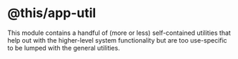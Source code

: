 @this/app-util
==============

This module contains a handful of (more or less) self-contained utilities that
help out with the higher-level system functionality but are too use-specific to
be lumped with the general utilities.
